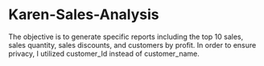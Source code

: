 # Karen-Sales-Analysis
The objective is to generate specific reports including the top 10 sales, sales quantity, sales discounts, and customers by profit. In order to ensure privacy, I utilized customer_Id instead of customer_name.
